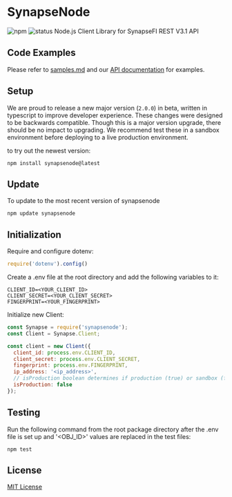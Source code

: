 # SynapseNode
![npm](https://img.shields.io/npm/v/synapsenode.svg)
![status](https://img.shields.io/badge/status-beta-yellow.svg)
Node.js Client Library for SynapseFI REST V3.1 API

## Code Examples
Please refer to [samples.md](https://github.com/SynapseFI/SynapseNode/blob/master/samples.md) and our [API documentation](https://docs.synapsefi.com) for examples.

## Setup

We are proud to release a new major version (`2.0.0`) in beta, written in typescript to improve developer experience. These changes were designed to be backwards compatible. Though this is a major version upgrade, there should be no impact to upgrading. We recommend test these in a sandbox environment before deploying to a live production environment.

to try out the newest version:
```
npm install synapsenode@latest
```


## Update
To update to the most recent version of synapsenode
```
npm update synapsenode
```

## Initialization
Require and configure dotenv:
```javascript
require('dotenv').config()
```
Create a .env file at the root directory and add the following variables to it:
```
CLIENT_ID=<YOUR_CLIENT_ID>
CLIENT_SECRET=<YOUR_CLIENT_SECRET>
FINGERPRINT=<YOUR_FINGERPRINT>
```
Initialize new Client:
```javascript
const Synapse = require('synapsenode');
const Client = Synapse.Client;

const client = new Client({
  client_id: process.env.CLIENT_ID,
  client_secret: process.env.CLIENT_SECRET,
  fingerprint: process.env.FINGERPRINT,
  ip_address: '<ip_address>',
  // isProduction boolean determines if production (true) or sandbox (false) endpoint is used
  isProduction: false
});
```

## Testing
Run the following command from the root package directory after the .env file is set up and '<OBJ_ID>' values are replaced in the test files:
```
npm test
```

## License
[MIT License](LICENSE)

